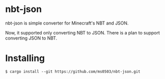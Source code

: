 nbt-json
========

nbt-json is simple converter for Minecraft's NBT and JSON.

Now, it supported only converting NBT to JSON.
There is a plan to support converting JSON to NBT.

# Installing
```
$ cargo install --git https://github.com/ms0503/nbt-json.git
```
